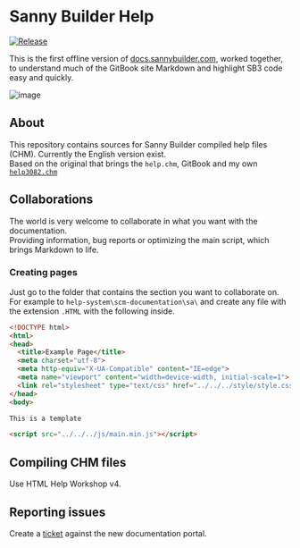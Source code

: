 # Sanny Builder Help
[![Release](https://img.shields.io/github/v/release/MatiDragon-YT/help-system?style=for-the-badge)](https://github.com/MatiDragon-YT/help-system/releases)

This is the first offline version of [docs.sannybuilder.com](https://docs.sannybuilder.com/), worked together, to understand much of the GitBook site Markdown and highlight SB3 code easy and quickly.

![image](https://user-images.githubusercontent.com/43966706/146701538-c03bc730-51bc-414e-8253-f33cf0d591d9.png)

## About
This repository contains sources for Sanny Builder compiled help files (CHM). Currently the English version exist.\
Based on the original that brings the `help.chm`, GitBook and my own [`help3082.chm`](https://github.com/MatiDragon-YT/doc-chm)

## Collaborations
The world is very welcome to collaborate in what you want with the documentation.\
Providing information, bug reports or optimizing the main script, which brings Markdown to life.

### Creating pages
Just go to the folder that contains the section you want to collaborate on.\
For example to `help-system\scm-documentation\sa\` and create any file with the extension `.HTML` with the following inside.

```html
<!DOCTYPE html>
<html>
<head>
  <title>Example Page</title>
  <meta charset="utf-8">
  <meta http-equiv="X-UA-Compatible" content="IE=edge">
  <meta name="viewport" content="width=device-width, initial-scale=1">
  <link rel="stylesheet" type="text/css" href="../../../style/style.css">
</head>
<body>

This is a template

<script src="../../../js/main.min.js"></script>
```

## Compiling CHM files
Use HTML Help Workshop v4.

## Reporting issues
Create a [ticket](https://github.com/MatiDragon-YT/help-system/issues/new) against the new documentation portal.
